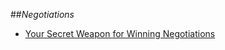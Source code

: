 ##_Negotiations_

- [Your Secret Weapon for Winning Negotiations](http://visual.ly/secret-weapon-winning-any-negotiation-anchoring)
